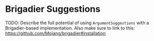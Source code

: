 # Brigadier Suggestions

TODO: Describe the full potential of using `ArgumentSuggestions` with a Brigadier-based implementation. Also make sure to link to this: https://github.com/Mojang/brigadier#installation